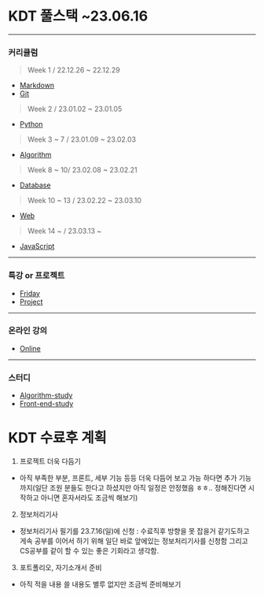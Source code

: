 
# KDT 풀스택 ~23.06.16
***
### 커리큘럼
> Week 1 / 22.12.26 ~ 22.12.29
* [Markdown](markdown.md) 
* [Git](git)
> Week 2 / 23.01.02 ~ 23.01.05
* [Python](Python)
> Week 3 ~ 7 / 23.01.09 ~ 23.02.03
* [Algorithm](Algorithm)
> Week 8 ~ 10/ 23.02.08 ~ 23.02.21
* [Database](Database)
> Week 10 ~ 13 / 23.02.22 ~ 23.03.10
* [Web](Web)
> Week 14 ~  / 23.03.13 ~ 
* [JavaScript](JavaScript)
***
### 특강 or 프로젝트
* [Friday](Friday)
* [Project](Friday/)
***
### 온라인 강의
* [Online](Online)
***
### 스터디
* [Algorithm-study](Algorithm-study)
* [Front-end-study](Front-end-study)



# KDT 수료후 계획 
1. 프로젝트 더욱 다듬기 
  - 아직 부족한 부분, 프론트, 세부 기능 등등 더욱 다듬어 보고 가능 하다면 추가 기능까지(일단 조원 분들도 한다고 하셨지만 아직 일정은 안정했음 ㅎㅎ.. 정해진다면 시작하고 아니면 혼자서라도 조금씩 해보기)

2. 정보처리기사 
  - 정보처리기사 필기를 23.7.16(일)에 신청 : 수료직후 방향을 못 잡을거 같기도하고 게속 공부를 이어서 하기 위해 일단 바로 앞에있는 정보처리기사를 신청함 그리고 CS공부를 같이 할 수 있는 좋은 기회라고 생각함.

3. 포트폴리오, 자기소개서 준비
  - 아직 적을 내용 쓸 내용도 별루 없지만 조금씩 준비해보기 
   